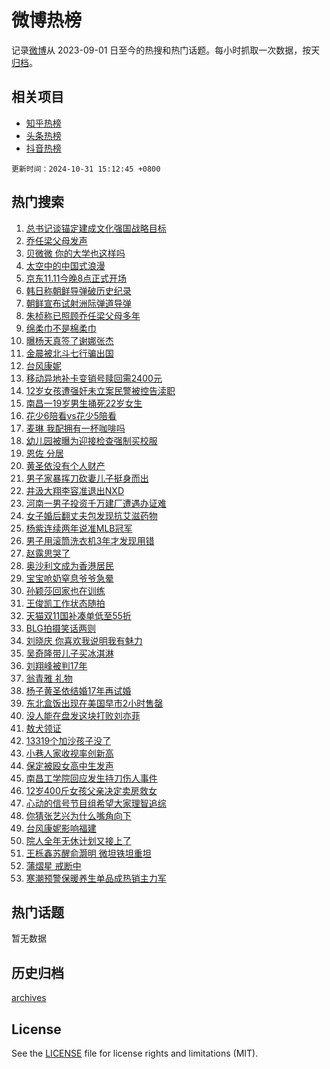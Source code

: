 # 微博热榜

记录[微博](https://www.weibo.com)从 2023-09-01 日至今的热搜和热门话题。每小时抓取一次数据，按天[归档](archives)。

## 相关项目

- [知乎热榜](https://github.com/hotarchive/zhihu)
- [头条热榜](https://github.com/hotarchive/toutiao)
- [抖音热榜](https://github.com/hotarchive/douyin)


`更新时间：2024-10-31 15:12:45 +0800`

## 热门搜索

1. [总书记谈锚定建成文化强国战略目标](https://m.weibo.cn/search?containerid=100103type%3D1%26t%3D10%26q%3D%23%E6%80%BB%E4%B9%A6%E8%AE%B0%E8%B0%88%E9%94%9A%E5%AE%9A%E5%BB%BA%E6%88%90%E6%96%87%E5%8C%96%E5%BC%BA%E5%9B%BD%E6%88%98%E7%95%A5%E7%9B%AE%E6%A0%87%23&stream_entry_id=51&isnewpage=1&extparam=seat%3D1%26cate%3D10103%26q%3D%2523%25E6%2580%25BB%25E4%25B9%25A6%25E8%25AE%25B0%25E8%25B0%2588%25E9%2594%259A%25E5%25AE%259A%25E5%25BB%25BA%25E6%2588%2590%25E6%2596%2587%25E5%258C%2596%25E5%25BC%25BA%25E5%259B%25BD%25E6%2588%2598%25E7%2595%25A5%25E7%259B%25AE%25E6%25A0%2587%2523%26filter_type%3Drealtimehot%26dgr%3D0%26stream_entry_id%3D51%26pos%3D0%26c_type%3D51%26display_time%3D1730358764%26pre_seqid%3D17303587640860146102978)
1. [乔任梁父母发声](https://m.weibo.cn/search?containerid=100103type%3D1%26t%3D10%26q%3D%23%E4%B9%94%E4%BB%BB%E6%A2%81%E7%88%B6%E6%AF%8D%E5%8F%91%E5%A3%B0%23&stream_entry_id=31&isnewpage=1&extparam=seat%3D1%26q%3D%2523%25E4%25B9%2594%25E4%25BB%25BB%25E6%25A2%2581%25E7%2588%25B6%25E6%25AF%258D%25E5%258F%2591%25E5%25A3%25B0%2523%26dgr%3D0%26band_rank%3D1%26flag%3D2%26cate%3D5001%26realpos%3D1%26filter_type%3Drealtimehot%26lcate%3D5001%26c_type%3D31%26pos%3D0%26stream_entry_id%3D31%26display_time%3D1730358764%26pre_seqid%3D17303587640860146102978)
1. [贝微微 你的大学也这样吗](https://m.weibo.cn/search?containerid=100103type%3D1%26t%3D10%26q%3D%E8%B4%9D%E5%BE%AE%E5%BE%AE+%E4%BD%A0%E7%9A%84%E5%A4%A7%E5%AD%A6%E4%B9%9F%E8%BF%99%E6%A0%B7%E5%90%97&stream_entry_id=31&isnewpage=1&extparam=seat%3D1%26q%3D%25E8%25B4%259D%25E5%25BE%25AE%25E5%25BE%25AE%2520%25E4%25BD%25A0%25E7%259A%2584%25E5%25A4%25A7%25E5%25AD%25A6%25E4%25B9%259F%25E8%25BF%2599%25E6%25A0%25B7%25E5%2590%2597%26dgr%3D0%26band_rank%3D2%26flag%3D2%26cate%3D5001%26realpos%3D2%26filter_type%3Drealtimehot%26lcate%3D5001%26c_type%3D31%26pos%3D1%26stream_entry_id%3D31%26display_time%3D1730358764%26pre_seqid%3D17303587640860146102978)
1. [太空中的中国式浪漫](https://m.weibo.cn/search?containerid=100103type%3D1%26t%3D10%26q%3D%23%E5%A4%AA%E7%A9%BA%E4%B8%AD%E7%9A%84%E4%B8%AD%E5%9B%BD%E5%BC%8F%E6%B5%AA%E6%BC%AB%23&stream_entry_id=31&isnewpage=1&extparam=seat%3D1%26q%3D%2523%25E5%25A4%25AA%25E7%25A9%25BA%25E4%25B8%25AD%25E7%259A%2584%25E4%25B8%25AD%25E5%259B%25BD%25E5%25BC%258F%25E6%25B5%25AA%25E6%25BC%25AB%2523%26dgr%3D0%26band_rank%3D3%26flag%3D0%26cate%3D5001%26realpos%3D3%26filter_type%3Drealtimehot%26lcate%3D5001%26c_type%3D31%26pos%3D2%26stream_entry_id%3D31%26display_time%3D1730358764%26pre_seqid%3D17303587640860146102978)
1. [京东11.11今晚8点正式开场](https://m.weibo.cn/search?containerid=100103type%3D1%26t%3D10%26q%3D%23%E4%BA%AC%E4%B8%9C11.11%E4%BB%8A%E6%99%9A8%E7%82%B9%E6%AD%A3%E5%BC%8F%E5%BC%80%E5%9C%BA%23&stream_entry_id=31&isnewpage=1&extparam=seat%3D1%26topic_ad%3D1%26q%3D%2523%25E4%25BA%25AC%25E4%25B8%259C11.11%25E4%25BB%258A%25E6%2599%259A8%25E7%2582%25B9%25E6%25AD%25A3%25E5%25BC%258F%25E5%25BC%2580%25E5%259C%25BA%2523%26dgr%3D0%26adid%3D262599%26cate%3D5001%26is_ad_pos%3D1%26lcate%3D5001%26filter_type%3Drealtimehot%26stream_entry_id%3D31%26c_type%3D31%26pos%3D3%26band_rank%3D4%26display_time%3D1730358764%26pre_seqid%3D17303587640860146102978)
1. [韩日称朝鲜导弹破历史纪录](https://m.weibo.cn/search?containerid=100103type%3D1%26t%3D10%26q%3D%23%E9%9F%A9%E6%97%A5%E7%A7%B0%E6%9C%9D%E9%B2%9C%E5%AF%BC%E5%BC%B9%E7%A0%B4%E5%8E%86%E5%8F%B2%E7%BA%AA%E5%BD%95%23&stream_entry_id=31&isnewpage=1&extparam=seat%3D1%26q%3D%2523%25E9%259F%25A9%25E6%2597%25A5%25E7%25A7%25B0%25E6%259C%259D%25E9%25B2%259C%25E5%25AF%25BC%25E5%25BC%25B9%25E7%25A0%25B4%25E5%258E%2586%25E5%258F%25B2%25E7%25BA%25AA%25E5%25BD%2595%2523%26dgr%3D0%26band_rank%3D4%26flag%3D1%26cate%3D5001%26realpos%3D4%26filter_type%3Drealtimehot%26lcate%3D5001%26c_type%3D31%26pos%3D4%26stream_entry_id%3D31%26display_time%3D1730358764%26pre_seqid%3D17303587640860146102978)
1. [朝鲜宣布试射洲际弹道导弹](https://m.weibo.cn/search?containerid=100103type%3D1%26t%3D10%26q%3D%23%E6%9C%9D%E9%B2%9C%E5%AE%A3%E5%B8%83%E8%AF%95%E5%B0%84%E6%B4%B2%E9%99%85%E5%BC%B9%E9%81%93%E5%AF%BC%E5%BC%B9%23&stream_entry_id=31&isnewpage=1&extparam=seat%3D1%26q%3D%2523%25E6%259C%259D%25E9%25B2%259C%25E5%25AE%25A3%25E5%25B8%2583%25E8%25AF%2595%25E5%25B0%2584%25E6%25B4%25B2%25E9%2599%2585%25E5%25BC%25B9%25E9%2581%2593%25E5%25AF%25BC%25E5%25BC%25B9%2523%26dgr%3D0%26band_rank%3D5%26flag%3D0%26cate%3D5001%26realpos%3D5%26filter_type%3Drealtimehot%26lcate%3D5001%26c_type%3D31%26pos%3D5%26stream_entry_id%3D31%26display_time%3D1730358764%26pre_seqid%3D17303587640860146102978)
1. [朱桢称已照顾乔任梁父母多年](https://m.weibo.cn/search?containerid=100103type%3D1%26t%3D10%26q%3D%23%E6%9C%B1%E6%A1%A2%E7%A7%B0%E5%B7%B2%E7%85%A7%E9%A1%BE%E4%B9%94%E4%BB%BB%E6%A2%81%E7%88%B6%E6%AF%8D%E5%A4%9A%E5%B9%B4%23&stream_entry_id=31&isnewpage=1&extparam=seat%3D1%26q%3D%2523%25E6%259C%25B1%25E6%25A1%25A2%25E7%25A7%25B0%25E5%25B7%25B2%25E7%2585%25A7%25E9%25A1%25BE%25E4%25B9%2594%25E4%25BB%25BB%25E6%25A2%2581%25E7%2588%25B6%25E6%25AF%258D%25E5%25A4%259A%25E5%25B9%25B4%2523%26dgr%3D0%26band_rank%3D6%26flag%3D1%26cate%3D5001%26realpos%3D6%26filter_type%3Drealtimehot%26lcate%3D5001%26c_type%3D31%26pos%3D6%26stream_entry_id%3D31%26display_time%3D1730358764%26pre_seqid%3D17303587640860146102978)
1. [绵柔巾不是棉柔巾](https://m.weibo.cn/search?containerid=100103type%3D1%26t%3D10%26q%3D%23%E7%BB%B5%E6%9F%94%E5%B7%BE%E4%B8%8D%E6%98%AF%E6%A3%89%E6%9F%94%E5%B7%BE%23&stream_entry_id=31&isnewpage=1&extparam=seat%3D1%26topic_ad%3D1%26q%3D%2523%25E7%25BB%25B5%25E6%259F%2594%25E5%25B7%25BE%25E4%25B8%258D%25E6%2598%25AF%25E6%25A3%2589%25E6%259F%2594%25E5%25B7%25BE%2523%26dgr%3D0%26adid%3D262621%26cate%3D5001%26is_ad_pos%3D1%26lcate%3D5001%26filter_type%3Drealtimehot%26stream_entry_id%3D31%26c_type%3D31%26pos%3D7%26band_rank%3D7%26display_time%3D1730358764%26pre_seqid%3D17303587640860146102978)
1. [曝杨天真签了谢娜张杰](https://m.weibo.cn/search?containerid=100103type%3D1%26t%3D10%26q%3D%23%E6%9B%9D%E6%9D%A8%E5%A4%A9%E7%9C%9F%E7%AD%BE%E4%BA%86%E8%B0%A2%E5%A8%9C%E5%BC%A0%E6%9D%B0%23&stream_entry_id=31&isnewpage=1&extparam=seat%3D1%26q%3D%2523%25E6%259B%259D%25E6%259D%25A8%25E5%25A4%25A9%25E7%259C%259F%25E7%25AD%25BE%25E4%25BA%2586%25E8%25B0%25A2%25E5%25A8%259C%25E5%25BC%25A0%25E6%259D%25B0%2523%26dgr%3D0%26band_rank%3D7%26flag%3D2%26cate%3D5001%26realpos%3D7%26filter_type%3Drealtimehot%26lcate%3D5001%26c_type%3D31%26pos%3D8%26stream_entry_id%3D31%26display_time%3D1730358764%26pre_seqid%3D17303587640860146102978)
1. [金晨被北斗七行骗出国](https://m.weibo.cn/search?containerid=100103type%3D1%26t%3D10%26q%3D%E9%87%91%E6%99%A8%E8%A2%AB%E5%8C%97%E6%96%97%E4%B8%83%E8%A1%8C%E9%AA%97%E5%87%BA%E5%9B%BD&stream_entry_id=31&isnewpage=1&extparam=seat%3D1%26q%3D%25E9%2587%2591%25E6%2599%25A8%25E8%25A2%25AB%25E5%258C%2597%25E6%2596%2597%25E4%25B8%2583%25E8%25A1%258C%25E9%25AA%2597%25E5%2587%25BA%25E5%259B%25BD%26dgr%3D0%26band_rank%3D8%26flag%3D2%26cate%3D5001%26realpos%3D8%26filter_type%3Drealtimehot%26lcate%3D5001%26c_type%3D31%26pos%3D9%26stream_entry_id%3D31%26display_time%3D1730358764%26pre_seqid%3D17303587640860146102978)
1. [台风康妮](https://m.weibo.cn/search?containerid=100103type%3D1%26t%3D10%26q%3D%E5%8F%B0%E9%A3%8E%E5%BA%B7%E5%A6%AE&stream_entry_id=31&isnewpage=1&extparam=seat%3D1%26q%3D%25E5%258F%25B0%25E9%25A3%258E%25E5%25BA%25B7%25E5%25A6%25AE%26dgr%3D0%26band_rank%3D9%26flag%3D0%26cate%3D5001%26realpos%3D9%26filter_type%3Drealtimehot%26lcate%3D5001%26c_type%3D31%26pos%3D10%26stream_entry_id%3D31%26display_time%3D1730358764%26pre_seqid%3D17303587640860146102978)
1. [移动异地补卡变销号赎回需2400元](https://m.weibo.cn/search?containerid=100103type%3D1%26t%3D10%26q%3D%23%E7%A7%BB%E5%8A%A8%E5%BC%82%E5%9C%B0%E8%A1%A5%E5%8D%A1%E5%8F%98%E9%94%80%E5%8F%B7%E8%B5%8E%E5%9B%9E%E9%9C%802400%E5%85%83%23&stream_entry_id=31&isnewpage=1&extparam=seat%3D1%26q%3D%2523%25E7%25A7%25BB%25E5%258A%25A8%25E5%25BC%2582%25E5%259C%25B0%25E8%25A1%25A5%25E5%258D%25A1%25E5%258F%2598%25E9%2594%2580%25E5%258F%25B7%25E8%25B5%258E%25E5%259B%259E%25E9%259C%25802400%25E5%2585%2583%2523%26dgr%3D0%26band_rank%3D10%26flag%3D1%26cate%3D5001%26realpos%3D10%26filter_type%3Drealtimehot%26lcate%3D5001%26c_type%3D31%26pos%3D11%26stream_entry_id%3D31%26display_time%3D1730358764%26pre_seqid%3D17303587640860146102978)
1. [12岁女孩遭强奸未立案民警被控告渎职](https://m.weibo.cn/search?containerid=100103type%3D1%26t%3D10%26q%3D%2312%E5%B2%81%E5%A5%B3%E5%AD%A9%E9%81%AD%E5%BC%BA%E5%A5%B8%E6%9C%AA%E7%AB%8B%E6%A1%88%E6%B0%91%E8%AD%A6%E8%A2%AB%E6%8E%A7%E5%91%8A%E6%B8%8E%E8%81%8C%23&stream_entry_id=31&isnewpage=1&extparam=seat%3D1%26q%3D%252312%25E5%25B2%2581%25E5%25A5%25B3%25E5%25AD%25A9%25E9%2581%25AD%25E5%25BC%25BA%25E5%25A5%25B8%25E6%259C%25AA%25E7%25AB%258B%25E6%25A1%2588%25E6%25B0%2591%25E8%25AD%25A6%25E8%25A2%25AB%25E6%258E%25A7%25E5%2591%258A%25E6%25B8%258E%25E8%2581%258C%2523%26dgr%3D0%26band_rank%3D11%26flag%3D1%26cate%3D5001%26realpos%3D11%26filter_type%3Drealtimehot%26lcate%3D5001%26c_type%3D31%26pos%3D12%26stream_entry_id%3D31%26display_time%3D1730358764%26pre_seqid%3D17303587640860146102978)
1. [南昌一19岁男生捅死22岁女生](https://m.weibo.cn/search?containerid=100103type%3D1%26t%3D10%26q%3D%23%E5%8D%97%E6%98%8C%E4%B8%8019%E5%B2%81%E7%94%B7%E7%94%9F%E6%8D%85%E6%AD%BB22%E5%B2%81%E5%A5%B3%E7%94%9F%23&stream_entry_id=31&isnewpage=1&extparam=seat%3D1%26q%3D%2523%25E5%258D%2597%25E6%2598%258C%25E4%25B8%258019%25E5%25B2%2581%25E7%2594%25B7%25E7%2594%259F%25E6%258D%2585%25E6%25AD%25BB22%25E5%25B2%2581%25E5%25A5%25B3%25E7%2594%259F%2523%26dgr%3D0%26band_rank%3D12%26flag%3D1%26cate%3D5001%26realpos%3D12%26filter_type%3Drealtimehot%26lcate%3D5001%26c_type%3D31%26pos%3D13%26stream_entry_id%3D31%26display_time%3D1730358764%26pre_seqid%3D17303587640860146102978)
1. [花少6陪看vs花少5陪看](https://m.weibo.cn/search?containerid=100103type%3D1%26t%3D10%26q%3D%E8%8A%B1%E5%B0%916%E9%99%AA%E7%9C%8Bvs%E8%8A%B1%E5%B0%915%E9%99%AA%E7%9C%8B&stream_entry_id=31&isnewpage=1&extparam=seat%3D1%26q%3D%25E8%258A%25B1%25E5%25B0%25916%25E9%2599%25AA%25E7%259C%258Bvs%25E8%258A%25B1%25E5%25B0%25915%25E9%2599%25AA%25E7%259C%258B%26dgr%3D0%26band_rank%3D13%26flag%3D0%26cate%3D5001%26realpos%3D13%26filter_type%3Drealtimehot%26lcate%3D5001%26c_type%3D31%26pos%3D14%26stream_entry_id%3D31%26display_time%3D1730358764%26pre_seqid%3D17303587640860146102978)
1. [麦琳 我配拥有一杯咖啡吗](https://m.weibo.cn/search?containerid=100103type%3D1%26t%3D10%26q%3D%E9%BA%A6%E7%90%B3+%E6%88%91%E9%85%8D%E6%8B%A5%E6%9C%89%E4%B8%80%E6%9D%AF%E5%92%96%E5%95%A1%E5%90%97&stream_entry_id=31&isnewpage=1&extparam=seat%3D1%26q%3D%25E9%25BA%25A6%25E7%2590%25B3%2520%25E6%2588%2591%25E9%2585%258D%25E6%258B%25A5%25E6%259C%2589%25E4%25B8%2580%25E6%259D%25AF%25E5%2592%2596%25E5%2595%25A1%25E5%2590%2597%26dgr%3D0%26band_rank%3D14%26flag%3D1%26cate%3D5001%26realpos%3D14%26filter_type%3Drealtimehot%26lcate%3D5001%26c_type%3D31%26pos%3D15%26stream_entry_id%3D31%26display_time%3D1730358764%26pre_seqid%3D17303587640860146102978)
1. [幼儿园被曝为迎接检查强制买校服](https://m.weibo.cn/search?containerid=100103type%3D1%26t%3D10%26q%3D%23%E5%B9%BC%E5%84%BF%E5%9B%AD%E8%A2%AB%E6%9B%9D%E4%B8%BA%E8%BF%8E%E6%8E%A5%E6%A3%80%E6%9F%A5%E5%BC%BA%E5%88%B6%E4%B9%B0%E6%A0%A1%E6%9C%8D%23&stream_entry_id=31&isnewpage=1&extparam=seat%3D1%26q%3D%2523%25E5%25B9%25BC%25E5%2584%25BF%25E5%259B%25AD%25E8%25A2%25AB%25E6%259B%259D%25E4%25B8%25BA%25E8%25BF%258E%25E6%258E%25A5%25E6%25A3%2580%25E6%259F%25A5%25E5%25BC%25BA%25E5%2588%25B6%25E4%25B9%25B0%25E6%25A0%25A1%25E6%259C%258D%2523%26dgr%3D0%26band_rank%3D15%26flag%3D1%26cate%3D5001%26realpos%3D15%26filter_type%3Drealtimehot%26lcate%3D5001%26c_type%3D31%26pos%3D16%26stream_entry_id%3D31%26display_time%3D1730358764%26pre_seqid%3D17303587640860146102978)
1. [恩佐 分居](https://m.weibo.cn/search?containerid=100103type%3D1%26t%3D10%26q%3D%E6%81%A9%E4%BD%90+%E5%88%86%E5%B1%85&stream_entry_id=31&isnewpage=1&extparam=seat%3D1%26q%3D%25E6%2581%25A9%25E4%25BD%2590%2520%25E5%2588%2586%25E5%25B1%2585%26dgr%3D0%26band_rank%3D16%26flag%3D1%26cate%3D5001%26realpos%3D16%26filter_type%3Drealtimehot%26lcate%3D5001%26c_type%3D31%26pos%3D17%26stream_entry_id%3D31%26display_time%3D1730358764%26pre_seqid%3D17303587640860146102978)
1. [黄圣依没有个人财产](https://m.weibo.cn/search?containerid=100103type%3D1%26t%3D10%26q%3D%23%E9%BB%84%E5%9C%A3%E4%BE%9D%E6%B2%A1%E6%9C%89%E4%B8%AA%E4%BA%BA%E8%B4%A2%E4%BA%A7%23&stream_entry_id=31&isnewpage=1&extparam=seat%3D1%26q%3D%2523%25E9%25BB%2584%25E5%259C%25A3%25E4%25BE%259D%25E6%25B2%25A1%25E6%259C%2589%25E4%25B8%25AA%25E4%25BA%25BA%25E8%25B4%25A2%25E4%25BA%25A7%2523%26dgr%3D0%26band_rank%3D17%26flag%3D1%26cate%3D5001%26realpos%3D17%26filter_type%3Drealtimehot%26lcate%3D5001%26c_type%3D31%26pos%3D18%26stream_entry_id%3D31%26display_time%3D1730358764%26pre_seqid%3D17303587640860146102978)
1. [男子家暴挥刀砍妻儿子挺身而出](https://m.weibo.cn/search?containerid=100103type%3D1%26t%3D10%26q%3D%23%E7%94%B7%E5%AD%90%E5%AE%B6%E6%9A%B4%E6%8C%A5%E5%88%80%E7%A0%8D%E5%A6%BB%E5%84%BF%E5%AD%90%E6%8C%BA%E8%BA%AB%E8%80%8C%E5%87%BA%23&stream_entry_id=31&isnewpage=1&extparam=seat%3D1%26q%3D%2523%25E7%2594%25B7%25E5%25AD%2590%25E5%25AE%25B6%25E6%259A%25B4%25E6%258C%25A5%25E5%2588%2580%25E7%25A0%258D%25E5%25A6%25BB%25E5%2584%25BF%25E5%25AD%2590%25E6%258C%25BA%25E8%25BA%25AB%25E8%2580%258C%25E5%2587%25BA%2523%26dgr%3D0%26band_rank%3D18%26flag%3D1%26cate%3D5001%26realpos%3D18%26filter_type%3Drealtimehot%26lcate%3D5001%26c_type%3D31%26pos%3D19%26stream_entry_id%3D31%26display_time%3D1730358764%26pre_seqid%3D17303587640860146102978)
1. [井汲大翔李容准退出NXD](https://m.weibo.cn/search?containerid=100103type%3D1%26t%3D10%26q%3D%23%E4%BA%95%E6%B1%B2%E5%A4%A7%E7%BF%94%E6%9D%8E%E5%AE%B9%E5%87%86%E9%80%80%E5%87%BANXD%23&stream_entry_id=31&isnewpage=1&extparam=seat%3D1%26q%3D%2523%25E4%25BA%2595%25E6%25B1%25B2%25E5%25A4%25A7%25E7%25BF%2594%25E6%259D%258E%25E5%25AE%25B9%25E5%2587%2586%25E9%2580%2580%25E5%2587%25BANXD%2523%26dgr%3D0%26band_rank%3D19%26flag%3D1%26cate%3D5001%26realpos%3D19%26filter_type%3Drealtimehot%26lcate%3D5001%26c_type%3D31%26pos%3D20%26stream_entry_id%3D31%26display_time%3D1730358764%26pre_seqid%3D17303587640860146102978)
1. [河南一男子投资千万建厂遭遇办证难](https://m.weibo.cn/search?containerid=100103type%3D1%26t%3D10%26q%3D%23%E6%B2%B3%E5%8D%97%E4%B8%80%E7%94%B7%E5%AD%90%E6%8A%95%E8%B5%84%E5%8D%83%E4%B8%87%E5%BB%BA%E5%8E%82%E9%81%AD%E9%81%87%E5%8A%9E%E8%AF%81%E9%9A%BE%23&stream_entry_id=31&isnewpage=1&extparam=seat%3D1%26q%3D%2523%25E6%25B2%25B3%25E5%258D%2597%25E4%25B8%2580%25E7%2594%25B7%25E5%25AD%2590%25E6%258A%2595%25E8%25B5%2584%25E5%258D%2583%25E4%25B8%2587%25E5%25BB%25BA%25E5%258E%2582%25E9%2581%25AD%25E9%2581%2587%25E5%258A%259E%25E8%25AF%2581%25E9%259A%25BE%2523%26dgr%3D0%26band_rank%3D20%26flag%3D1%26cate%3D5001%26realpos%3D20%26filter_type%3Drealtimehot%26lcate%3D5001%26c_type%3D31%26pos%3D21%26stream_entry_id%3D31%26display_time%3D1730358764%26pre_seqid%3D17303587640860146102978)
1. [女子婚后翻丈夫包发现抗艾滋药物](https://m.weibo.cn/search?containerid=100103type%3D1%26t%3D10%26q%3D%23%E5%A5%B3%E5%AD%90%E5%A9%9A%E5%90%8E%E7%BF%BB%E4%B8%88%E5%A4%AB%E5%8C%85%E5%8F%91%E7%8E%B0%E6%8A%97%E8%89%BE%E6%BB%8B%E8%8D%AF%E7%89%A9%23&stream_entry_id=31&isnewpage=1&extparam=seat%3D1%26q%3D%2523%25E5%25A5%25B3%25E5%25AD%2590%25E5%25A9%259A%25E5%2590%258E%25E7%25BF%25BB%25E4%25B8%2588%25E5%25A4%25AB%25E5%258C%2585%25E5%258F%2591%25E7%258E%25B0%25E6%258A%2597%25E8%2589%25BE%25E6%25BB%258B%25E8%258D%25AF%25E7%2589%25A9%2523%26dgr%3D0%26band_rank%3D21%26flag%3D1%26cate%3D5001%26realpos%3D21%26filter_type%3Drealtimehot%26lcate%3D5001%26c_type%3D31%26pos%3D22%26stream_entry_id%3D31%26display_time%3D1730358764%26pre_seqid%3D17303587640860146102978)
1. [杨紫连续两年说准MLB冠军](https://m.weibo.cn/search?containerid=100103type%3D1%26t%3D10%26q%3D%23%E6%9D%A8%E7%B4%AB%E8%BF%9E%E7%BB%AD%E4%B8%A4%E5%B9%B4%E8%AF%B4%E5%87%86MLB%E5%86%A0%E5%86%9B%23&stream_entry_id=31&isnewpage=1&extparam=seat%3D1%26q%3D%2523%25E6%259D%25A8%25E7%25B4%25AB%25E8%25BF%259E%25E7%25BB%25AD%25E4%25B8%25A4%25E5%25B9%25B4%25E8%25AF%25B4%25E5%2587%2586MLB%25E5%2586%25A0%25E5%2586%259B%2523%26dgr%3D0%26band_rank%3D22%26flag%3D1%26cate%3D5001%26realpos%3D22%26filter_type%3Drealtimehot%26lcate%3D5001%26c_type%3D31%26pos%3D23%26stream_entry_id%3D31%26display_time%3D1730358764%26pre_seqid%3D17303587640860146102978)
1. [男子用滚筒洗衣机3年才发现用错](https://m.weibo.cn/search?containerid=100103type%3D1%26t%3D10%26q%3D%23%E7%94%B7%E5%AD%90%E7%94%A8%E6%BB%9A%E7%AD%92%E6%B4%97%E8%A1%A3%E6%9C%BA3%E5%B9%B4%E6%89%8D%E5%8F%91%E7%8E%B0%E7%94%A8%E9%94%99%23&stream_entry_id=31&isnewpage=1&extparam=seat%3D1%26q%3D%2523%25E7%2594%25B7%25E5%25AD%2590%25E7%2594%25A8%25E6%25BB%259A%25E7%25AD%2592%25E6%25B4%2597%25E8%25A1%25A3%25E6%259C%25BA3%25E5%25B9%25B4%25E6%2589%258D%25E5%258F%2591%25E7%258E%25B0%25E7%2594%25A8%25E9%2594%2599%2523%26dgr%3D0%26band_rank%3D23%26flag%3D0%26cate%3D5001%26realpos%3D23%26filter_type%3Drealtimehot%26lcate%3D5001%26c_type%3D31%26pos%3D24%26stream_entry_id%3D31%26display_time%3D1730358764%26pre_seqid%3D17303587640860146102978)
1. [赵露思哭了](https://m.weibo.cn/search?containerid=100103type%3D1%26t%3D10%26q%3D%E8%B5%B5%E9%9C%B2%E6%80%9D%E5%93%AD%E4%BA%86&stream_entry_id=31&isnewpage=1&extparam=seat%3D1%26q%3D%25E8%25B5%25B5%25E9%259C%25B2%25E6%2580%259D%25E5%2593%25AD%25E4%25BA%2586%26dgr%3D0%26band_rank%3D24%26flag%3D0%26cate%3D5001%26realpos%3D24%26filter_type%3Drealtimehot%26lcate%3D5001%26c_type%3D31%26pos%3D25%26stream_entry_id%3D31%26display_time%3D1730358764%26pre_seqid%3D17303587640860146102978)
1. [奥沙利文成为香港居民](https://m.weibo.cn/search?containerid=100103type%3D1%26t%3D10%26q%3D%23%E5%A5%A5%E6%B2%99%E5%88%A9%E6%96%87%E6%88%90%E4%B8%BA%E9%A6%99%E6%B8%AF%E5%B1%85%E6%B0%91%23&stream_entry_id=31&isnewpage=1&extparam=seat%3D1%26q%3D%2523%25E5%25A5%25A5%25E6%25B2%2599%25E5%2588%25A9%25E6%2596%2587%25E6%2588%2590%25E4%25B8%25BA%25E9%25A6%2599%25E6%25B8%25AF%25E5%25B1%2585%25E6%25B0%2591%2523%26dgr%3D0%26band_rank%3D25%26flag%3D1%26cate%3D5001%26realpos%3D25%26filter_type%3Drealtimehot%26lcate%3D5001%26c_type%3D31%26pos%3D26%26stream_entry_id%3D31%26display_time%3D1730358764%26pre_seqid%3D17303587640860146102978)
1. [宝宝呛奶窒息爷爷急晕](https://m.weibo.cn/search?containerid=100103type%3D1%26t%3D10%26q%3D%23%E5%AE%9D%E5%AE%9D%E5%91%9B%E5%A5%B6%E7%AA%92%E6%81%AF%E7%88%B7%E7%88%B7%E6%80%A5%E6%99%95%23&stream_entry_id=31&isnewpage=1&extparam=seat%3D1%26q%3D%2523%25E5%25AE%259D%25E5%25AE%259D%25E5%2591%259B%25E5%25A5%25B6%25E7%25AA%2592%25E6%2581%25AF%25E7%2588%25B7%25E7%2588%25B7%25E6%2580%25A5%25E6%2599%2595%2523%26dgr%3D0%26band_rank%3D26%26flag%3D0%26cate%3D5001%26realpos%3D26%26filter_type%3Drealtimehot%26lcate%3D5001%26c_type%3D31%26pos%3D27%26stream_entry_id%3D31%26display_time%3D1730358764%26pre_seqid%3D17303587640860146102978)
1. [孙颖莎回家也在训练](https://m.weibo.cn/search?containerid=100103type%3D1%26t%3D10%26q%3D%23%E5%AD%99%E9%A2%96%E8%8E%8E%E5%9B%9E%E5%AE%B6%E4%B9%9F%E5%9C%A8%E8%AE%AD%E7%BB%83%23&stream_entry_id=31&isnewpage=1&extparam=seat%3D1%26q%3D%2523%25E5%25AD%2599%25E9%25A2%2596%25E8%258E%258E%25E5%259B%259E%25E5%25AE%25B6%25E4%25B9%259F%25E5%259C%25A8%25E8%25AE%25AD%25E7%25BB%2583%2523%26dgr%3D0%26band_rank%3D27%26flag%3D1%26cate%3D5001%26realpos%3D27%26filter_type%3Drealtimehot%26lcate%3D5001%26c_type%3D31%26pos%3D28%26stream_entry_id%3D31%26display_time%3D1730358764%26pre_seqid%3D17303587640860146102978)
1. [王俊凯工作状态随拍](https://m.weibo.cn/search?containerid=100103type%3D1%26t%3D10%26q%3D%23%E7%8E%8B%E4%BF%8A%E5%87%AF%E5%B7%A5%E4%BD%9C%E7%8A%B6%E6%80%81%E9%9A%8F%E6%8B%8D%23&stream_entry_id=31&isnewpage=1&extparam=seat%3D1%26q%3D%2523%25E7%258E%258B%25E4%25BF%258A%25E5%2587%25AF%25E5%25B7%25A5%25E4%25BD%259C%25E7%258A%25B6%25E6%2580%2581%25E9%259A%258F%25E6%258B%258D%2523%26dgr%3D0%26band_rank%3D28%26flag%3D1%26cate%3D5001%26realpos%3D28%26filter_type%3Drealtimehot%26lcate%3D5001%26c_type%3D31%26pos%3D29%26stream_entry_id%3D31%26display_time%3D1730358764%26pre_seqid%3D17303587640860146102978)
1. [天猫双11国补凑单低至55折](https://m.weibo.cn/search?containerid=100103type%3D1%26t%3D10%26q%3D%23%E5%A4%A9%E7%8C%AB%E5%8F%8C11%E5%9B%BD%E8%A1%A5%E5%87%91%E5%8D%95%E4%BD%8E%E8%87%B355%E6%8A%98%23&stream_entry_id=31&isnewpage=1&extparam=seat%3D1%26q%3D%2523%25E5%25A4%25A9%25E7%258C%25AB%25E5%258F%258C11%25E5%259B%25BD%25E8%25A1%25A5%25E5%2587%2591%25E5%258D%2595%25E4%25BD%258E%25E8%2587%25B355%25E6%258A%2598%2523%26dgr%3D0%26adid%3D262667%26realpos%3D29%26flag%3D0%26cate%3D5001%26lcate%3D5001%26filter_type%3Drealtimehot%26stream_entry_id%3D31%26c_type%3D31%26pos%3D30%26band_rank%3D29%26display_time%3D1730358764%26pre_seqid%3D17303587640860146102978)
1. [BLG拍摄笑话两则](https://m.weibo.cn/search?containerid=100103type%3D1%26t%3D10%26q%3DBLG%E6%8B%8D%E6%91%84%E7%AC%91%E8%AF%9D%E4%B8%A4%E5%88%99&stream_entry_id=31&isnewpage=1&extparam=seat%3D1%26q%3DBLG%25E6%258B%258D%25E6%2591%2584%25E7%25AC%2591%25E8%25AF%259D%25E4%25B8%25A4%25E5%2588%2599%26dgr%3D0%26band_rank%3D30%26flag%3D1%26cate%3D5001%26realpos%3D30%26filter_type%3Drealtimehot%26lcate%3D5001%26c_type%3D31%26pos%3D31%26stream_entry_id%3D31%26display_time%3D1730358764%26pre_seqid%3D17303587640860146102978)
1. [刘晓庆 你喜欢我说明我有魅力](https://m.weibo.cn/search?containerid=100103type%3D1%26t%3D10%26q%3D%E5%88%98%E6%99%93%E5%BA%86+%E4%BD%A0%E5%96%9C%E6%AC%A2%E6%88%91%E8%AF%B4%E6%98%8E%E6%88%91%E6%9C%89%E9%AD%85%E5%8A%9B&stream_entry_id=31&isnewpage=1&extparam=seat%3D1%26q%3D%25E5%2588%2598%25E6%2599%2593%25E5%25BA%2586%2520%25E4%25BD%25A0%25E5%2596%259C%25E6%25AC%25A2%25E6%2588%2591%25E8%25AF%25B4%25E6%2598%258E%25E6%2588%2591%25E6%259C%2589%25E9%25AD%2585%25E5%258A%259B%26dgr%3D0%26band_rank%3D31%26flag%3D0%26cate%3D5001%26realpos%3D31%26filter_type%3Drealtimehot%26lcate%3D5001%26c_type%3D31%26pos%3D32%26stream_entry_id%3D31%26display_time%3D1730358764%26pre_seqid%3D17303587640860146102978)
1. [吴奇隆带儿子买冰淇淋](https://m.weibo.cn/search?containerid=100103type%3D1%26t%3D10%26q%3D%23%E5%90%B4%E5%A5%87%E9%9A%86%E5%B8%A6%E5%84%BF%E5%AD%90%E4%B9%B0%E5%86%B0%E6%B7%87%E6%B7%8B%23&stream_entry_id=31&isnewpage=1&extparam=seat%3D1%26q%3D%2523%25E5%2590%25B4%25E5%25A5%2587%25E9%259A%2586%25E5%25B8%25A6%25E5%2584%25BF%25E5%25AD%2590%25E4%25B9%25B0%25E5%2586%25B0%25E6%25B7%2587%25E6%25B7%258B%2523%26dgr%3D0%26band_rank%3D32%26flag%3D1%26cate%3D5001%26realpos%3D32%26filter_type%3Drealtimehot%26lcate%3D5001%26c_type%3D31%26pos%3D33%26stream_entry_id%3D31%26display_time%3D1730358764%26pre_seqid%3D17303587640860146102978)
1. [刘翔峰被判17年](https://m.weibo.cn/search?containerid=100103type%3D1%26t%3D10%26q%3D%23%E5%88%98%E7%BF%94%E5%B3%B0%E8%A2%AB%E5%88%A417%E5%B9%B4%23&stream_entry_id=31&isnewpage=1&extparam=seat%3D1%26q%3D%2523%25E5%2588%2598%25E7%25BF%2594%25E5%25B3%25B0%25E8%25A2%25AB%25E5%2588%25A417%25E5%25B9%25B4%2523%26dgr%3D0%26band_rank%3D33%26flag%3D0%26cate%3D5001%26realpos%3D33%26filter_type%3Drealtimehot%26lcate%3D5001%26c_type%3D31%26pos%3D34%26stream_entry_id%3D31%26display_time%3D1730358764%26pre_seqid%3D17303587640860146102978)
1. [翁青雅 礼物](https://m.weibo.cn/search?containerid=100103type%3D1%26t%3D10%26q%3D%E7%BF%81%E9%9D%92%E9%9B%85+%E7%A4%BC%E7%89%A9&stream_entry_id=31&isnewpage=1&extparam=seat%3D1%26q%3D%25E7%25BF%2581%25E9%259D%2592%25E9%259B%2585%2520%25E7%25A4%25BC%25E7%2589%25A9%26dgr%3D0%26band_rank%3D34%26flag%3D0%26cate%3D5001%26realpos%3D34%26filter_type%3Drealtimehot%26lcate%3D5001%26c_type%3D31%26pos%3D35%26stream_entry_id%3D31%26display_time%3D1730358764%26pre_seqid%3D17303587640860146102978)
1. [杨子黄圣依结婚17年再试婚](https://m.weibo.cn/search?containerid=100103type%3D1%26t%3D10%26q%3D%23%E6%9D%A8%E5%AD%90%E9%BB%84%E5%9C%A3%E4%BE%9D%E7%BB%93%E5%A9%9A17%E5%B9%B4%E5%86%8D%E8%AF%95%E5%A9%9A%23&stream_entry_id=31&isnewpage=1&extparam=seat%3D1%26q%3D%2523%25E6%259D%25A8%25E5%25AD%2590%25E9%25BB%2584%25E5%259C%25A3%25E4%25BE%259D%25E7%25BB%2593%25E5%25A9%259A17%25E5%25B9%25B4%25E5%2586%258D%25E8%25AF%2595%25E5%25A9%259A%2523%26dgr%3D0%26band_rank%3D35%26flag%3D1%26cate%3D5001%26realpos%3D35%26filter_type%3Drealtimehot%26lcate%3D5001%26c_type%3D31%26pos%3D36%26stream_entry_id%3D31%26display_time%3D1730358764%26pre_seqid%3D17303587640860146102978)
1. [东北盒饭出现在美国早市2小时售罄](https://m.weibo.cn/search?containerid=100103type%3D1%26t%3D10%26q%3D%23%E4%B8%9C%E5%8C%97%E7%9B%92%E9%A5%AD%E5%87%BA%E7%8E%B0%E5%9C%A8%E7%BE%8E%E5%9B%BD%E6%97%A9%E5%B8%822%E5%B0%8F%E6%97%B6%E5%94%AE%E7%BD%84%23&stream_entry_id=31&isnewpage=1&extparam=seat%3D1%26q%3D%2523%25E4%25B8%259C%25E5%258C%2597%25E7%259B%2592%25E9%25A5%25AD%25E5%2587%25BA%25E7%258E%25B0%25E5%259C%25A8%25E7%25BE%258E%25E5%259B%25BD%25E6%2597%25A9%25E5%25B8%25822%25E5%25B0%258F%25E6%2597%25B6%25E5%2594%25AE%25E7%25BD%2584%2523%26dgr%3D0%26band_rank%3D36%26flag%3D1%26cate%3D5001%26realpos%3D36%26filter_type%3Drealtimehot%26lcate%3D5001%26c_type%3D31%26pos%3D37%26stream_entry_id%3D31%26display_time%3D1730358764%26pre_seqid%3D17303587640860146102978)
1. [没人能在盘发这块打败刘亦菲](https://m.weibo.cn/search?containerid=100103type%3D1%26t%3D10%26q%3D%23%E6%B2%A1%E4%BA%BA%E8%83%BD%E5%9C%A8%E7%9B%98%E5%8F%91%E8%BF%99%E5%9D%97%E6%89%93%E8%B4%A5%E5%88%98%E4%BA%A6%E8%8F%B2%23&stream_entry_id=31&isnewpage=1&extparam=seat%3D1%26q%3D%2523%25E6%25B2%25A1%25E4%25BA%25BA%25E8%2583%25BD%25E5%259C%25A8%25E7%259B%2598%25E5%258F%2591%25E8%25BF%2599%25E5%259D%2597%25E6%2589%2593%25E8%25B4%25A5%25E5%2588%2598%25E4%25BA%25A6%25E8%258F%25B2%2523%26dgr%3D0%26adid%3D262677%26realpos%3D37%26flag%3D0%26cate%3D5001%26lcate%3D5001%26filter_type%3Drealtimehot%26stream_entry_id%3D31%26c_type%3D31%26pos%3D38%26band_rank%3D37%26display_time%3D1730358764%26pre_seqid%3D17303587640860146102978)
1. [敖犬领证](https://m.weibo.cn/search?containerid=100103type%3D1%26t%3D10%26q%3D%23%E6%95%96%E7%8A%AC%E9%A2%86%E8%AF%81%23&stream_entry_id=31&isnewpage=1&extparam=seat%3D1%26q%3D%2523%25E6%2595%2596%25E7%258A%25AC%25E9%25A2%2586%25E8%25AF%2581%2523%26dgr%3D0%26band_rank%3D38%26flag%3D0%26cate%3D5001%26realpos%3D38%26filter_type%3Drealtimehot%26lcate%3D5001%26c_type%3D31%26pos%3D39%26stream_entry_id%3D31%26display_time%3D1730358764%26pre_seqid%3D17303587640860146102978)
1. [13319个加沙孩子没了](https://m.weibo.cn/search?containerid=100103type%3D1%26t%3D10%26q%3D%2313319%E4%B8%AA%E5%8A%A0%E6%B2%99%E5%AD%A9%E5%AD%90%E6%B2%A1%E4%BA%86%23&stream_entry_id=31&isnewpage=1&extparam=seat%3D1%26q%3D%252313319%25E4%25B8%25AA%25E5%258A%25A0%25E6%25B2%2599%25E5%25AD%25A9%25E5%25AD%2590%25E6%25B2%25A1%25E4%25BA%2586%2523%26dgr%3D0%26band_rank%3D39%26flag%3D1%26cate%3D5001%26realpos%3D39%26filter_type%3Drealtimehot%26lcate%3D5001%26c_type%3D31%26pos%3D40%26stream_entry_id%3D31%26display_time%3D1730358764%26pre_seqid%3D17303587640860146102978)
1. [小巷人家收视率创新高](https://m.weibo.cn/search?containerid=100103type%3D1%26t%3D10%26q%3D%23%E5%B0%8F%E5%B7%B7%E4%BA%BA%E5%AE%B6%E6%94%B6%E8%A7%86%E7%8E%87%E5%88%9B%E6%96%B0%E9%AB%98%23&stream_entry_id=31&isnewpage=1&extparam=seat%3D1%26q%3D%2523%25E5%25B0%258F%25E5%25B7%25B7%25E4%25BA%25BA%25E5%25AE%25B6%25E6%2594%25B6%25E8%25A7%2586%25E7%258E%2587%25E5%2588%259B%25E6%2596%25B0%25E9%25AB%2598%2523%26dgr%3D0%26band_rank%3D40%26flag%3D1%26cate%3D5001%26realpos%3D40%26filter_type%3Drealtimehot%26lcate%3D5001%26c_type%3D31%26pos%3D41%26stream_entry_id%3D31%26display_time%3D1730358764%26pre_seqid%3D17303587640860146102978)
1. [保定被殴女高中生发声](https://m.weibo.cn/search?containerid=100103type%3D1%26t%3D10%26q%3D%23%E4%BF%9D%E5%AE%9A%E8%A2%AB%E6%AE%B4%E5%A5%B3%E9%AB%98%E4%B8%AD%E7%94%9F%E5%8F%91%E5%A3%B0%23&stream_entry_id=31&isnewpage=1&extparam=seat%3D1%26q%3D%2523%25E4%25BF%259D%25E5%25AE%259A%25E8%25A2%25AB%25E6%25AE%25B4%25E5%25A5%25B3%25E9%25AB%2598%25E4%25B8%25AD%25E7%2594%259F%25E5%258F%2591%25E5%25A3%25B0%2523%26dgr%3D0%26band_rank%3D41%26flag%3D0%26cate%3D5001%26realpos%3D41%26filter_type%3Drealtimehot%26lcate%3D5001%26c_type%3D31%26pos%3D42%26stream_entry_id%3D31%26display_time%3D1730358764%26pre_seqid%3D17303587640860146102978)
1. [南昌工学院回应发生持刀伤人事件](https://m.weibo.cn/search?containerid=100103type%3D1%26t%3D10%26q%3D%23%E5%8D%97%E6%98%8C%E5%B7%A5%E5%AD%A6%E9%99%A2%E5%9B%9E%E5%BA%94%E5%8F%91%E7%94%9F%E6%8C%81%E5%88%80%E4%BC%A4%E4%BA%BA%E4%BA%8B%E4%BB%B6%23&stream_entry_id=31&isnewpage=1&extparam=seat%3D1%26q%3D%2523%25E5%258D%2597%25E6%2598%258C%25E5%25B7%25A5%25E5%25AD%25A6%25E9%2599%25A2%25E5%259B%259E%25E5%25BA%2594%25E5%258F%2591%25E7%2594%259F%25E6%258C%2581%25E5%2588%2580%25E4%25BC%25A4%25E4%25BA%25BA%25E4%25BA%258B%25E4%25BB%25B6%2523%26dgr%3D0%26band_rank%3D42%26flag%3D1%26cate%3D5001%26realpos%3D42%26filter_type%3Drealtimehot%26lcate%3D5001%26c_type%3D31%26pos%3D43%26stream_entry_id%3D31%26display_time%3D1730358764%26pre_seqid%3D17303587640860146102978)
1. [12岁400斤女孩父亲决定卖房救女](https://m.weibo.cn/search?containerid=100103type%3D1%26t%3D10%26q%3D%2312%E5%B2%81400%E6%96%A4%E5%A5%B3%E5%AD%A9%E7%88%B6%E4%BA%B2%E5%86%B3%E5%AE%9A%E5%8D%96%E6%88%BF%E6%95%91%E5%A5%B3%23&stream_entry_id=31&isnewpage=1&extparam=seat%3D1%26q%3D%252312%25E5%25B2%2581400%25E6%2596%25A4%25E5%25A5%25B3%25E5%25AD%25A9%25E7%2588%25B6%25E4%25BA%25B2%25E5%2586%25B3%25E5%25AE%259A%25E5%258D%2596%25E6%2588%25BF%25E6%2595%2591%25E5%25A5%25B3%2523%26dgr%3D0%26band_rank%3D43%26flag%3D0%26cate%3D5001%26realpos%3D43%26filter_type%3Drealtimehot%26lcate%3D5001%26c_type%3D31%26pos%3D44%26stream_entry_id%3D31%26display_time%3D1730358764%26pre_seqid%3D17303587640860146102978)
1. [心动的信号节目组希望大家理智追综](https://m.weibo.cn/search?containerid=100103type%3D1%26t%3D10%26q%3D%23%E5%BF%83%E5%8A%A8%E7%9A%84%E4%BF%A1%E5%8F%B7%E8%8A%82%E7%9B%AE%E7%BB%84%E5%B8%8C%E6%9C%9B%E5%A4%A7%E5%AE%B6%E7%90%86%E6%99%BA%E8%BF%BD%E7%BB%BC%23&stream_entry_id=31&isnewpage=1&extparam=seat%3D1%26q%3D%2523%25E5%25BF%2583%25E5%258A%25A8%25E7%259A%2584%25E4%25BF%25A1%25E5%258F%25B7%25E8%258A%2582%25E7%259B%25AE%25E7%25BB%2584%25E5%25B8%258C%25E6%259C%259B%25E5%25A4%25A7%25E5%25AE%25B6%25E7%2590%2586%25E6%2599%25BA%25E8%25BF%25BD%25E7%25BB%25BC%2523%26dgr%3D0%26band_rank%3D44%26flag%3D0%26cate%3D5001%26realpos%3D44%26filter_type%3Drealtimehot%26lcate%3D5001%26c_type%3D31%26pos%3D45%26stream_entry_id%3D31%26display_time%3D1730358764%26pre_seqid%3D17303587640860146102978)
1. [你猜张艺兴为什么嘴角向下](https://m.weibo.cn/search?containerid=100103type%3D1%26t%3D10%26q%3D%E4%BD%A0%E7%8C%9C%E5%BC%A0%E8%89%BA%E5%85%B4%E4%B8%BA%E4%BB%80%E4%B9%88%E5%98%B4%E8%A7%92%E5%90%91%E4%B8%8B&stream_entry_id=31&isnewpage=1&extparam=seat%3D1%26q%3D%25E4%25BD%25A0%25E7%258C%259C%25E5%25BC%25A0%25E8%2589%25BA%25E5%2585%25B4%25E4%25B8%25BA%25E4%25BB%2580%25E4%25B9%2588%25E5%2598%25B4%25E8%25A7%2592%25E5%2590%2591%25E4%25B8%258B%26dgr%3D0%26band_rank%3D45%26flag%3D0%26cate%3D5001%26realpos%3D45%26filter_type%3Drealtimehot%26lcate%3D5001%26c_type%3D31%26pos%3D46%26stream_entry_id%3D31%26display_time%3D1730358764%26pre_seqid%3D17303587640860146102978)
1. [台风康妮影响福建](https://m.weibo.cn/search?containerid=100103type%3D1%26t%3D10%26q%3D%23%E5%8F%B0%E9%A3%8E%E5%BA%B7%E5%A6%AE%E5%BD%B1%E5%93%8D%E7%A6%8F%E5%BB%BA%23&stream_entry_id=31&isnewpage=1&extparam=seat%3D1%26q%3D%2523%25E5%258F%25B0%25E9%25A3%258E%25E5%25BA%25B7%25E5%25A6%25AE%25E5%25BD%25B1%25E5%2593%258D%25E7%25A6%258F%25E5%25BB%25BA%2523%26dgr%3D0%26band_rank%3D46%26flag%3D1%26cate%3D5001%26realpos%3D46%26filter_type%3Drealtimehot%26lcate%3D5001%26c_type%3D31%26pos%3D47%26stream_entry_id%3D31%26display_time%3D1730358764%26pre_seqid%3D17303587640860146102978)
1. [院人全年无休计划又接上了](https://m.weibo.cn/search?containerid=100103type%3D1%26t%3D10%26q%3D%23%E9%99%A2%E4%BA%BA%E5%85%A8%E5%B9%B4%E6%97%A0%E4%BC%91%E8%AE%A1%E5%88%92%E5%8F%88%E6%8E%A5%E4%B8%8A%E4%BA%86%23&stream_entry_id=31&isnewpage=1&extparam=seat%3D1%26q%3D%2523%25E9%2599%25A2%25E4%25BA%25BA%25E5%2585%25A8%25E5%25B9%25B4%25E6%2597%25A0%25E4%25BC%2591%25E8%25AE%25A1%25E5%2588%2592%25E5%258F%2588%25E6%258E%25A5%25E4%25B8%258A%25E4%25BA%2586%2523%26dgr%3D0%26band_rank%3D47%26flag%3D1%26cate%3D5001%26realpos%3D47%26filter_type%3Drealtimehot%26lcate%3D5001%26c_type%3D31%26pos%3D48%26stream_entry_id%3D31%26display_time%3D1730358764%26pre_seqid%3D17303587640860146102978)
1. [王栎鑫苏醒俞灏明 微坦铁坦重坦](https://m.weibo.cn/search?containerid=100103type%3D1%26t%3D10%26q%3D%E7%8E%8B%E6%A0%8E%E9%91%AB%E8%8B%8F%E9%86%92%E4%BF%9E%E7%81%8F%E6%98%8E+%E5%BE%AE%E5%9D%A6%E9%93%81%E5%9D%A6%E9%87%8D%E5%9D%A6&stream_entry_id=31&isnewpage=1&extparam=seat%3D1%26q%3D%25E7%258E%258B%25E6%25A0%258E%25E9%2591%25AB%25E8%258B%258F%25E9%2586%2592%25E4%25BF%259E%25E7%2581%258F%25E6%2598%258E%2520%25E5%25BE%25AE%25E5%259D%25A6%25E9%2593%2581%25E5%259D%25A6%25E9%2587%258D%25E5%259D%25A6%26dgr%3D0%26band_rank%3D48%26flag%3D1%26cate%3D5001%26realpos%3D48%26filter_type%3Drealtimehot%26lcate%3D5001%26c_type%3D31%26pos%3D49%26stream_entry_id%3D31%26display_time%3D1730358764%26pre_seqid%3D17303587640860146102978)
1. [蒲熠星 戒断中](https://m.weibo.cn/search?containerid=100103type%3D1%26t%3D10%26q%3D%E8%92%B2%E7%86%A0%E6%98%9F+%E6%88%92%E6%96%AD%E4%B8%AD&stream_entry_id=31&isnewpage=1&extparam=seat%3D1%26q%3D%25E8%2592%25B2%25E7%2586%25A0%25E6%2598%259F%2520%25E6%2588%2592%25E6%2596%25AD%25E4%25B8%25AD%26dgr%3D0%26band_rank%3D49%26flag%3D1%26cate%3D5001%26realpos%3D49%26filter_type%3Drealtimehot%26lcate%3D5001%26c_type%3D31%26pos%3D50%26stream_entry_id%3D31%26display_time%3D1730358764%26pre_seqid%3D17303587640860146102978)
1. [寒潮预警保暖养生单品成热销主力军](https://m.weibo.cn/search?containerid=100103type%3D1%26t%3D10%26q%3D%23%E5%AF%92%E6%BD%AE%E9%A2%84%E8%AD%A6%E4%BF%9D%E6%9A%96%E5%85%BB%E7%94%9F%E5%8D%95%E5%93%81%E6%88%90%E7%83%AD%E9%94%80%E4%B8%BB%E5%8A%9B%E5%86%9B%23&stream_entry_id=31&isnewpage=1&extparam=seat%3D1%26q%3D%2523%25E5%25AF%2592%25E6%25BD%25AE%25E9%25A2%2584%25E8%25AD%25A6%25E4%25BF%259D%25E6%259A%2596%25E5%2585%25BB%25E7%2594%259F%25E5%258D%2595%25E5%2593%2581%25E6%2588%2590%25E7%2583%25AD%25E9%2594%2580%25E4%25B8%25BB%25E5%258A%259B%25E5%2586%259B%2523%26dgr%3D0%26adid%3D262690%26realpos%3D50%26flag%3D0%26cate%3D5001%26lcate%3D5001%26filter_type%3Drealtimehot%26stream_entry_id%3D31%26c_type%3D31%26pos%3D51%26band_rank%3D50%26display_time%3D1730358764%26pre_seqid%3D17303587640860146102978)

## 热门话题

暂无数据

## 历史归档

[archives](archives)

## License

See the [LICENSE](LICENSE) file for license rights and limitations (MIT).
